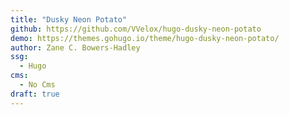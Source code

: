 ```yaml
---
title: "Dusky Neon Potato"
github: https://github.com/VVelox/hugo-dusky-neon-potato
demo: https://themes.gohugo.io/theme/hugo-dusky-neon-potato/
author: Zane C. Bowers-Hadley
ssg:
  - Hugo
cms:
  - No Cms
draft: true
---
```

